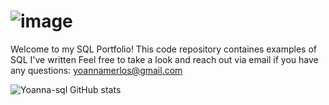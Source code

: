 # ![image](https://github.com/Yoanna-sql/SQL-Portfolio/assets/149388335/20f03633-c909-4aa9-98fe-f1972d3954fc)

Welcome to my SQL Portfolio! This code repository containes examples of SQL I've written
Feel free to take a look and reach out via email if you have any questions:
yoannamerlos@gmail.com









![Yoanna-sql GitHub stats](https://github-readme-stats.vercel.app/api?username=yoanna-sql&theme=midnight-purple_icons=true)

